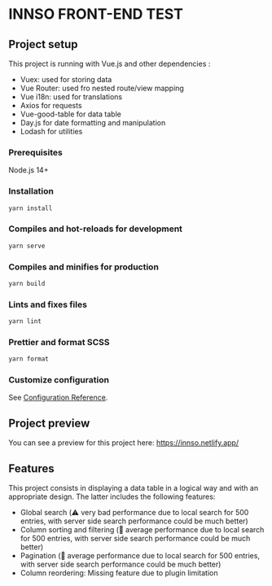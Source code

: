 # INNSO FRONT-END TEST

## Project setup

This project is running with Vue.js and other dependencies :

- Vuex: used for storing data
- Vue Router: used fro nested route/view mapping
- Vue i18n: used for translations
- Axios for requests
- Vue-good-table for data table
- Day.js for date formatting and manipulation
- Lodash for utilities

### Prerequisites

Node.js 14+

### Installation

```bash
yarn install
```

### Compiles and hot-reloads for development

```bash
yarn serve
```

### Compiles and minifies for production

```bash
yarn build
```

### Lints and fixes files

```bash
yarn lint
```

### Prettier and format SCSS

```bash
yarn format
```

### Customize configuration

See [Configuration Reference](https://cli.vuejs.org/config/).

## Project preview

You can see a preview for this project here: https://innso.netlify.app/

## Features

This project consists in displaying a data table in a logical way and with an appropriate design.
The latter includes the following features:

- Global search (:warning: very bad performance due to local search for 500 entries, with server side search performance could be much better)
- Column sorting and filtering (:triangular_flag_on_post: average performance due to local search for 500 entries, with server side search performance could be much better)
- Pagination (:triangular_flag_on_post: average performance due to local search for 500 entries, with server side search performance could be much better)
- Column reordering: Missing feature due to plugin limitation

